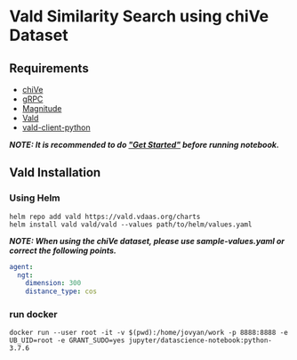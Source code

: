 # Vald Similarity Search using chiVe Dataset

## Requirements

- [chiVe](https://github.com/WorksApplications/chiVe)
- [gRPC](https://grpc.io/)
- [Magnitude](https://github.com/plasticityai/magnitude)
- [Vald](https://github.com/vdaas/vald)
- [vald-client-python](https://github.com/vdaas/vald-client-python)

___NOTE: It is recommended to do ["Get Started"](https://vald.vdaas.org/docs/tutorial/get-started/) before running notebook.___

## Vald Installation

### Using Helm

```
helm repo add vald https://vald.vdaas.org/charts
helm install vald vald/vald --values path/to/helm/values.yaml
```

___NOTE: When using the chiVe dataset, please use sample-values.yaml or correct the following points.___

``` path/to/helm/values.yaml
agent:
  ngt:
    dimension: 300
    distance_type: cos
```

### run docker

```
docker run --user root -it -v $(pwd):/home/jovyan/work -p 8888:8888 -e UB_UID=root -e GRANT_SUDO=yes jupyter/datascience-notebook:python-3.7.6
```
